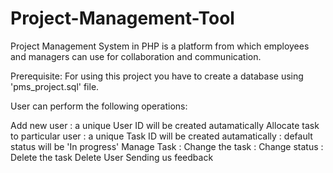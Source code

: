 # Project-Management-Tool

Project Management System in PHP is a platform from which employees and managers can use for collaboration and communication.

Prerequisite: For using this project you have to create a database using 'pms_project.sql' file.


User can perform the following operations:

Add new user : a unique User ID will be created autamatically
Allocate task to particular user : a unique Task ID will be created autamatically : default status will be 'In progress'
Manage Task : Change the task : Change status : Delete the task
Delete User
Sending us feedback
